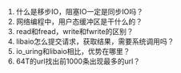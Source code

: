 1. 什么是移步IO，阻塞IO一定是同步IO吗？
2. 网络编程中，用户态缓冲区是干什么的？
3. read和fread，write和fwrite的区别？
4. libaio怎么提交请求，获取结果，需要系统调用吗？
5. io_uring和libaio相比，优势在哪里？
6. 64T的url找出前1000条出现最多的url？
